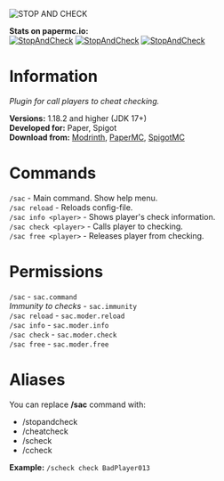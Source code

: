 ![STOP AND CHECK](https://i.ibb.co/qMMkNWw9/SAC-banner-smaller.png)

**Stats on papermc.io:**<br>
[![StopAndCheck](https://img.shields.io/hangar/dt/StopAndCheck?link=https%3A%2F%2Fhangar.papermc.io%2Fxordev%2FStopAndCheck&style=for-the-badge)](https://hangar.papermc.io/xordev/StopAndCheck) [![StopAndCheck](https://img.shields.io/hangar/stars/StopAndCheck?link=https%3A%2F%2Fhangar.papermc.io%2Fxordev%2FStopAndCheck&style=for-the-badge)](https://hangar.papermc.io/xordev/StopAndCheck) [![StopAndCheck](https://img.shields.io/hangar/views/StopAndCheck?link=https%3A%2F%2Fhangar.papermc.io%2Fxordev%2FStopAndCheck&style=for-the-badge)](https://hangar.papermc.io/xordev/StopAndCheck)

# Information
*Plugin for call players to cheat checking.* <br>

**Versions:** 1.18.2 and higher (JDK 17+)<br>
**Developed for:** Paper, Spigot<br>
**Download from:** [Modrinth](https://modrinth.com/plugin/stopandcheck), [PaperMC](https://hangar.papermc.io/xordev/StopAndCheck), [SpigotMC](https://www.spigotmc.org/resources/stopandcheck.129585/)

# Commands
`/sac` - Main command. Show help menu.<br>
`/sac reload` - Reloads config-file.<br>
`/sac info <player>` - Shows player's check information.<br>
`/sac check <player>` - Calls player to checking.<br>
`/sac free <player>` - Releases player from checking.<br>

# Permissions
`/sac` - `sac.command`<br>
*Immunity to checks* - `sac.immunity` <br>
`/sac reload` - `sac.moder.reload`<br>
`/sac info` - `sac.moder.info`<br>
`/sac check` - `sac.moder.check`<br>
`/sac free` - `sac.moder.free`<br>

# Aliases
You can replace **/sac** command with:<br>
- /stopandcheck<br>
- /cheatcheck<br>
- /scheck<br>
- /ccheck<br>

**Example:** `/scheck check BadPlayer013`
